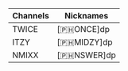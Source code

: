 | Channels | Nicknames     | 
|----------|---------------|
| TWICE    | [🇵🇭ONCE]dp    |
| ITZY     | [🇵🇭MIDZY]dp   |
| NMIXX    | [🇵🇭NSWER]dp   |